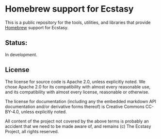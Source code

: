 # Homebrew support for Ecstasy #

This is a public repository for the tools, utilities, and libraries that
provide [Homebrew]() support for Ecstasy.

## Status:

In development.

## License

The license for source code is Apache 2.0, unless explicitly noted. We chose Apache 2.0 for its
compatibility with almost every reasonable use, and its compatibility with almost every license,
reasonable or otherwise.

The license for documentation (including any the embedded markdown API documentation and/or
derivative forms thereof) is Creative Commons CC-BY-4.0, unless explicitly noted.

All content of the project not covered by the above terms is probably an accident that we need to be
made aware of, and remains (c) The Ecstasy Project, all rights reserved.
